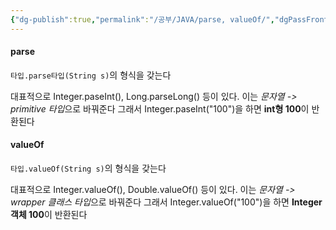 ```yaml
---
{"dg-publish":true,"permalink":"/공부/JAVA/parse, valueOf/","dgPassFrontmatter":true}
---
```


#### parse

`타입.parse타입(String s)`의 형식을 갖는다

대표적으로 Integer.paseInt(), Long.parseLong() 등이 있다.
이는 *문자열 -> primitive 타입*으로 바꿔준다
그래서 Integer.paseInt("100")을 하면 **int형 100**이 반환된다

#### valueOf

`타입.valueOf(String s)`의 형식을 갖는다

대표적으로 Integer.valueOf(), Double.valueOf() 등이 있다.
이는 *문자열 -> wrapper 클래스 타입*으로 바꿔준다
그래서 Integer.valueOf("100")을 하면 **Integer 객체 100**이 반환된다